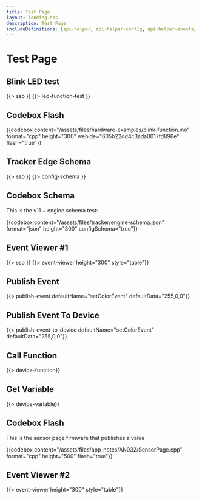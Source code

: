 ```yaml
---
title: Test Page
layout: landing.hbs
description: Test Page
includeDefinitions: [api-helper, api-helper-config, api-helper-events, api-helper-extras, api-helper-primitives]
---
```


# Test Page

## Blink LED test 

{{> sso }}
{{> led-function-test }}


## Codebox Flash

{{codebox content="/assets/files/hardware-examples/blink-function.ino" format="cpp" height="300" webide="605b22dd4c3ada0017fd896e" flash="true"}}


## Tracker Edge Schema

{{> sso }}
{{> config-schema }}


## Codebox Schema

This is the v11 + engine schema test:

{{codebox content="/assets/files/tracker/engine-schema.json" format="json" height="300" configSchema="true"}}


## Event Viewer #1

{{> sso }}
{{> event-viewer height="300" style="table"}}


## Publish Event

{{> publish-event defaultName="setColorEvent" defaultData="255,0,0"}}

## Publish Event To Device

{{> publish-event-to-device defaultName="setColorEvent" defaultData="255,0,0"}}


## Call Function

{{> device-function}}


## Get Variable

{{> device-variable}}

## Codebox Flash 

This is the sensor page firmware that publishes a value

{{codebox content="/assets/files/app-notes/AN032/SensorPage.cpp" format="cpp" height="500" flash="true"}}

## Event Viewer #2

{{> event-viewer height="300" style="table"}}
